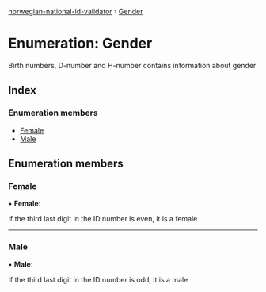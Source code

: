 [norwegian-national-id-validator](../README.md) › [Gender](gender.md)

# Enumeration: Gender

Birth numbers, D-number and H-number contains information about gender

## Index

### Enumeration members

* [Female](gender.md#female)
* [Male](gender.md#male)

## Enumeration members

###  Female

• **Female**:

If the third last digit in the ID number is even, it is a female

___

###  Male

• **Male**:

If the third last digit in the ID number is odd, it is a male

